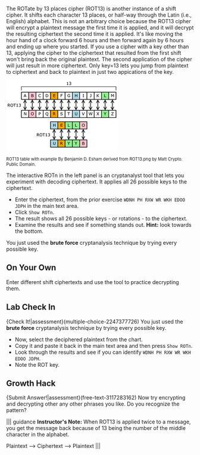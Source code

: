 The ROTate by 13 places cipher (ROT13) is another instance of a shift cipher. It shifts each character 13 places, or half-way through the Latin (i.e., English) alphabet. This is not an arbitrary choice because the ROT13 cipher will encrypt a plaintext message the first time it is applied, and it will decrypt the resulting ciphertext the second time it is applied. It's like moving the hour hand of a clock forward 6 hours and then forward again by 6 hours and ending up where you started. If you use a cipher with a key other than 13, applying the cipher to the ciphertext that resulted from the first shift won't bring back the original plaintext. The second application of the cipher will just result in more ciphertext. Only key=13 lets you jump from plaintext to ciphertext and back to plaintext in just two appications of the key. 

  <img src=".guides/img/ROT13.png" alt="“ROT13 table with example” By Benjamin D. Esham derived from “ROT13.png” by Matt Crypto. 
 Public Domain.">
  <figcaption style="font-size: 0.8em; text-align: left;">ROT13 table with example By Benjamin D. Esham derived from ROT13.png by Matt Crypto. 
  <br>
 Public Domain. </figcaption>
</figure>



The interactive ROTn in the left panel is an cryptanalyst tool that lets you experiment with decoding ciphertext. It applies all 26 possible keys to the ciphertext.

- Enter the ciphertext, from the prior exercise `WDNH PH RXW WR WKH EDOO JDPH` in the main text area.
 - Click `Show ROTn`.
 - The result shows all 26 possible keys - or rotations - to the ciphertext.
 - Examine the results and see if something stands out. **Hint:** look towards the bottom.

You just used the **brute force** cryptanalysis technique by trying every possible key.

## On Your Own
Enter different  shift ciphertexts and use the tool to practice decrypting them. 

## Lab Check In

{Check It!|assessment}(multiple-choice-2247377726)
You just used the **brute force** cryptanalysis technique by trying every possible key.

 - Now, select the deciphered plaintext from the chart. 
 - Copy it and paste it back in the main text area and then press `Show ROTn`.  
 - Look through the results and see if you can identify `WDNH PH RXW WR WKH EDOO JDPH`.  
 - Note the ROT key.

## Growth Hack
{Submit Answer!|assessment}(free-text-3117283162)
Now try encrypting and decrypting other any other phrases you like. Do you recognize the pattern?

||| guidance
**Instructor's Note:** When ROT13 is applied twice to a message, you get the message back because of 13 being the number of the middle character in the alphabet. 

Plaintext   -->  Ciphertext  --> Plaintext
|||
